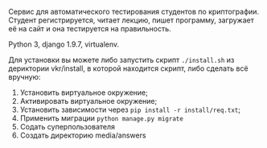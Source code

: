 Сервис для автоматического тестирования студентов по криптографии.
Студент регистрируется, читает лекцию, пишет программу, загружает её на сайт и она тестируется на правильность.

Python 3, django 1.9.7, virtualenv.

Для установки вы можете либо запустить скрипт ``./install.sh`` из дериктории vkr/install,
в которой находится скрипт, либо сделать всё вручную:
1. Установить виртуальное окружение;
2. Активировать виртуальное окружение;
3. Установить зависимости через ``pip install -r install/req.txt``;
4. Применить миграции ``python manage.py migrate``
5. Содать суперпользователя
6. Создать директорию media/answers

